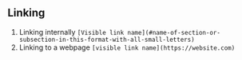 ## Linking 
1. Linking internally
```[Visible link name](#name-of-section-or-subsection-in-this-format-with-all-small-letters)```
2. Linking to a webpage
```[visible link name](https://website.com)```